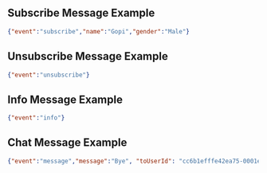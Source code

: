 ## Subscribe Message Example

```json
{"event":"subscribe","name":"Gopi","gender":"Male"}
```

## Unsubscribe Message Example

```json
{"event":"unsubscribe"}
```

## Info Message Example

```json
{"event":"info"}
```

## Chat Message Example

```json
{"event":"message","message":"Bye", "toUserId": "cc6b1efffe42ea75-0001ecb8-00000001-9b99ee9002ac1744-2eef4684"}
```